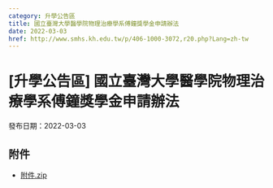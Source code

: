 ```yaml
---
category: 升學公告區
title: 國立臺灣大學醫學院物理治療學系傅鐘獎學金申請辦法
date: 2022-03-03
href: http://www.smhs.kh.edu.tw/p/406-1000-3072,r20.php?Lang=zh-tw
---
```


# [升學公告區] 國立臺灣大學醫學院物理治療學系傅鐘獎學金申請辦法

發布日期：2022-03-03



## 附件

- [附件.zip](https://www.smhs.kh.edu.tw/app/index.php?Action=downloadfile&file=WVhSMFlXTm9MelkxTDNCMFlWOHlPREkxWHpjd05qWTNOVFJmT1RRME56a3VlbWx3&fname=DGGGROTSYWQO41XX50LKSWHGRK30OOLKDGUWTSKK4125MLVWKPROVTPOUSSSPKPO)
